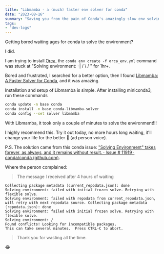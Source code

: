```yaml
---
title: "Libmamba - a (much) faster env solver for conda"
date: "2023-08-16"
summary: "Saving you from the pain of Conda's amazingly slow env solving."
tags:
- "dev-logs"
---
```


Getting bored waiting ages for conda to solve the environment?

I did. 

I am trying to install [Orca](https://github.com/jzhoulab/orca/),  the  `conda env create -f orca_env.yml` command was stuck at "Solving environment: -| / \ / \" for 1hr+. 

Bored and frustrated, I searched for a better option, 
then I found  [Libmamba: A Faster Solver for Conda](https://www.anaconda.com/blog/a-faster-conda-for-a-growing-community), and it was amazing.

Installation and setup of Libmamba is simple. After installing miniconda3, run these commands
```bash
conda update -n base conda
conda install -n base conda-libmamba-solver
conda config --set solver libmamba
```

With Libmamba, it took only a couple of minutes to solve the environment!!!

I highly recommend this. Try it out today, no more hours long waiting, it'll change your life for the better  📣 (ad person voice).

P.S.
The solution came from this conda issue:
["Solving Environment" takes forever, as always, and it remains without result. · Issue # 11919 · conda/conda (github.com)](https://github.com/conda/conda/issues/11919).

Where the person complained:

> The message I received after 4 hours of waiting
```
Collecting package metadata (current_repodata.json): done
Solving environment: failed with initial frozen solve. Retrying with flexible solve.
Solving environment: failed with repodata from current_repodata.json, will retry with next repodata source. Collecting package metadata (repodata.json): done
Solving environment: failed with initial frozen solve. Retrying with flexible solve.
Solving environment: /
Found conflicts! Looking for incompatible packages.
This can take several minutes.  Press CTRL-C to abort.
```
> Thank you for wasting all the time.

😂